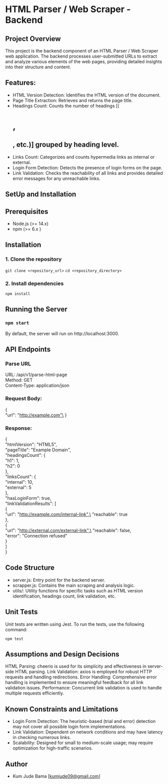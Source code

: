 # HTML Parser / Web Scraper - Backend

## Project Overview

This project is the backend component of an HTML Parser / Web Scraper web application. The backend processes user-submitted URLs to extract and analyze various elements of the web pages, providing detailed insights into their structure and content.

## Features:

- HTML Version Detection: Identifies the HTML version of the document.
- Page Title Extraction: Retrieves and returns the page title.
- Headings Count: Counts the number of headings [(<h1>, <h2>, etc.)] grouped by heading level.
- Links Count: Categorizes and counts hypermedia links as internal or external.
- Login Form Detection: Detects the presence of login forms on the page.
- Link Validation: Checks the reachability of all links and provides detailed error messages for any unreachable links.

## SetUp and Installation

## Prerequisites
- Node.js (>= 14.x)
- npm (>= 6.x )

## Installation

### 1. Clone the repository

  `git clone <repository_url>`
 `cd <repository_directory>`

### 2. Install dependencies

  `npm install`

## Running the Server

 ### `npm start`

By default, the server will run on http://localhost:3000.

## API Endpoints

### Parse  URL

URL: /api/v1/parse-html-page\
Method: GET\
Content-Type: application/json

### Request Body:

{\
  "url": "http://example.com"\
}

### Response:

{\
  "htmlVersion": "HTML5",\
  "pageTitle": "Example Domain",\
  "headingsCount": {\
    "h1": 1,\
    "h2": 0\
  },\
  "linksCount": {\
    "internal": 10,\
    "external": 5\
  },\
  "hasLoginForm": true,\
  "linkValidationResults": [\
    {\
      "url": "http://example.com/internal-link",\
      "reachable": true\
    },\
    {\
      "url": "http://external.com/external-link",\
      "reachable": false,\
      "error": "Connection refused"\
    }\
  ]\
}

## Code Structure

- server.js: Entry point for the backend server.
- scrapper.js: Contains the main scraping and analysis logic.
- utils/: Utility functions for specific tasks such as HTML version identification, headings count, link validation, etc.

## Unit Tests

Unit tests are written using Jest. To run the tests, use the following command:

`npm test`

## Assumptions and Design Decisions

HTML Parsing: cheerio is used for its simplicity and effectiveness in server-side HTML parsing.
Link Validation: axios is employed for robust HTTP requests and handling redirections.
Error Handling: Comprehensive error handling is implemented to ensure meaningful feedback for all link validation issues.
Performance: Concurrent link validation is used to handle multiple requests efficiently.


## Known Constraints and Limitations

- Login Form Detection: The heuristic-based (trial and error) detection may not cover all possible login form implementations.
- Link Validation: Dependent on network conditions and may have latency in checking numerous links.
- Scalability: Designed for small to medium-scale usage; may require optimization for high-traffic scenarios.

## Author 
- Kum Jude Bama [kumjude09@gmail.com]